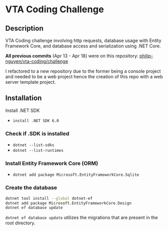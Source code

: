 # VTA Coding Challenge

## Description
VTA Coding challenge involving http requests, database usage with Entity Framework Core, and database access and serialization using .NET Core.

**All previous commits** (Apr 13 - Apr 18) were on this repository: 
[philip-nguyen/vta-coding/challenge](https://github.com/philip-nguyen/vta-coding-challenge/commits/main)

I refactored to a new repository due to the former being a console project and needed to be a web project hence the creation of this repo with a web server template project.

## Installation

Install .NET SDK 
- `install .NET SDK 6.0`

### Check if .SDK is installed

- `dotnet --list-sdks`
- `dotnet --list-runtimes`


### Install Entity Framework Core (ORM)

- `dotnet add package Microsoft.EntityFrameworkCore.Sqlite`

### Create the database

```bash
dotnet tool install --global dotnet-ef
dotnet add package Microsoft.EntityFrameworkCore.Design
dotnet ef database update
```
`dotnet ef database update` utilizes the migrations that are present in the root directory.